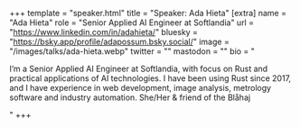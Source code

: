 +++
template = "speaker.html"
title = "Speaker: Ada Hieta"
[extra]
  name = "Ada Hieta"
  role = "Senior Applied AI Engineer at Softlandia"
  url = "https://www.linkedin.com/in/adahieta/"
  bluesky = "https://bsky.app/profile/adapossum.bsky.social/"
  image = "/images/talks/ada-hieta.webp"
  twitter = ""
  mastodon = ""
  bio = "<p>I’m a Senior Applied AI Engineer at Softlandia, with focus on Rust and practical applications of AI technologies. I have been using Rust since 2017, and I have experience in web development, image analysis, metrology software and industry automation. She/Her & friend of the Blåhaj</p>"
+++
